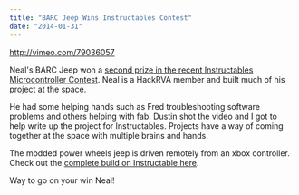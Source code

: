 ```yaml
---
title: "BARC Jeep Wins Instructables Contest"
date: "2014-01-31"
---
```


http://vimeo.com/79036057

Neal's BARC Jeep won a [second prize in the recent Instructables Microcontroller Contest](http://www.instructables.com/contest/micro2013/). Neal is a HackRVA member and built much of his project at the space.

He had some helping hands such as Fred troubleshooting software problems and others helping with fab. Dustin shot the video and I got to help write up the project for Instructables. Projects have a way of coming together at the space with multiple brains and hands.

The modded power wheels jeep is driven remotely from an xbox controller. Check out the [complete build on Instructable here](http://www.instructables.com/id/BARC-Jeep-An-XBOX-Controlled-Power-Wheels/).

Way to go on your win Neal!
